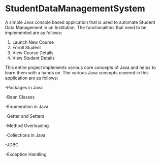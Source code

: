 # StudentDataManagementSystem
A simple Java console based application that is used to automate Student Data Management in an Institution.
The functionalities that need to be implemented are as follows:
1. Launch New Course
2. Enroll Student 
3. View Course Details
4. View Student Details

This entire project implements various core concepts of Java and helps to learn them with a hands on. The various Java concepts covered in this application are as follows:

-Packages in Java

-Bean Classes

-Enumeration in Java

-Getter and Setters

-Method Overloading

-Collections in Java

-JDBC

-Exception Handling

